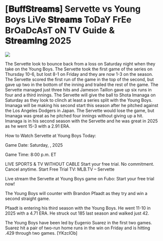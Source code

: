 #  [𝐁𝐮𝐟𝐟𝐒𝐭𝐫𝐞𝐚𝐦𝐬] Servette vs Young Boys LiVe 𝐒𝐭𝐫𝐞𝐚𝐦𝐬 ToDaY FrEe BrOaDcAsT oN TV Guide & 𝐒𝐭𝐫𝐞𝐚𝐦𝐢𝐧𝐠  2025  
  
  
[![](https://i.imgur.com/qSNzIqt.png)](https://movie.rssnews.media/QoZOvyY.php)  
  
The Servette look to bounce back from a loss on Saturday night when they take on the Young Boys. The Servette took the first game of the series on Thursday 10-6, but lost 8-1 on Friday and they are now 1-3 on the season. The Servette scored the first run of the game in the top of the second, but gave up two in the bottom of the inning and trailed the rest of the game. The Servette managed just three hits and Jameson Taillon gave up six runs in four and a third innings. The Servette will give the ball to Shota Imanaga on Saturday as they look to clinch at least a series split with the Young Boys. Imanaga will be making his second start this season after he pitched against the Los Angeles Dodgers in Japan. The Servette would lose the game, but Imanaga was great as he pitched four innings without giving up a hit. Imanaga is in his second season with the Servette and he was great in 2025 as he went 15-3 with a 2.91 ERA.

How to Watch Servette at Young Boys Today:

Game Date: Saturday, , 2025

Game Time: 8:00 p.m. ET

LIVE SPORTS & TV WITHOUT CABLE
Start your free trial. No commitment. Cancel anytime.
Start Free Trial
TV: MLB.TV – Servette

Live stream the Servette at Young Boys game on Fubo: Start your free trial now!

The Young Boys will counter with Brandon Pfaadt as they try and win a second straight game.

Pfaadt is entering his third season with the Young Boys. He went 11-10 in 2025 with a 4.71 ERA. He struck out 185 last season and walked just 42.

The Young Boys have been led by Eugenio Suarez in the first two games. Suarez hit a pair of two-run home runs in the win on Friday and is hitting .429 through two games. [YKzcIOb]